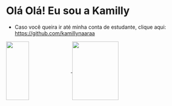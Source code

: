 # Olá Olá! Eu sou a Kamilly  
* Caso você queira ir até minha conta de estudante, clique aqui: <https://github.com/kamillynaaraa>

<div>
  <a href="https://github.com/kamillynaara/github-readme-stats">
    <img height=160em width=35% align="center" src="https://github-readme-stats.vercel.app/api?username=kamillynaara&theme=dracula" />
  </a>

  <a href="https://github.com/kamillynaara/convoychat">
    <img height=160em width=50% align="center" src="https://github-readme-stats.vercel.app/api/top-langs/?username=kamillynaara&hide_progress=true&theme=dracula&langs_count=8" />
  </a>
</div>
